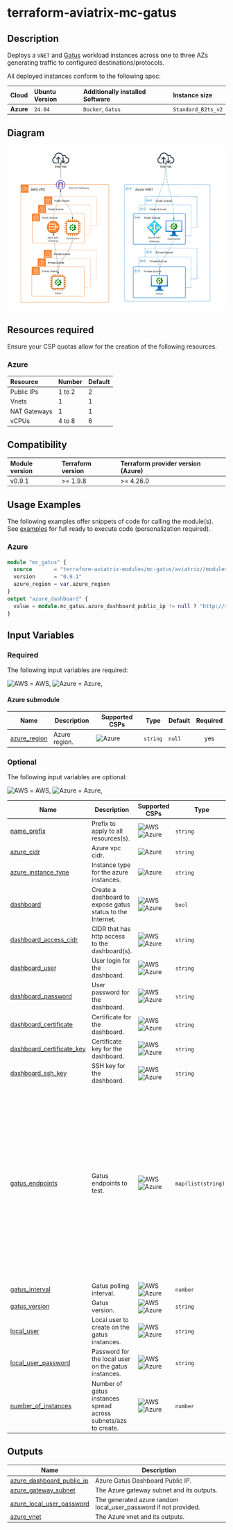 # terraform-aviatrix-mc-gatus

## Description

Deploys a `VNET` and [Gatus](https://github.com/TwiN/gatus) workload instances across one to three AZs generating traffic to configured destinations/protocols.

All deployed instances conform to the following spec:

| Cloud     | Ubuntu Version | Additionally installed Software | Instance size      |
| :-------- | :------------- | :------------------------------ | :----------------- |
| **Azure** | `24.04`        | `Docker`, `Gatus`               | `Standard_B2ts_v2` |

## Diagram

<img src="https://github.com/terraform-aviatrix-modules/terraform-aviatrix-mc-gatus/blob/main/img/diagram.png?raw=true">

## Resources required

Ensure your CSP quotas allow for the creation of the following resources.

### Azure

| Resource     | Number | Default |
| :----------- | :----- | :------ |
| Public IPs   | 1 to 2 | 2       |
| Vnets        | 1      | 1       |
| NAT Gateways | 1      | 1       |
| vCPUs        | 4 to 8 | 6       |

## Compatibility

| Module version | Terraform version | Terraform provider version (Azure) |
| :------------- | :---------------- | :--------------------------------- |
| v0.9.1         | >= 1.9.8          | >= 4.26.0                          |

## Usage Examples

The following examples offer snippets of code for calling the module(s). See [examples](https://github.com/terraform-aviatrix-modules/terraform-aviatrix-mc-gatus/tree/main/examples) for full ready to execute code (personalization required).

### Azure

```terraform
module "mc_gatus" {
  source       = "terraform-aviatrix-modules/mc-gatus/aviatrix//modules/azure"
  version      = "0.9.1"
  azure_region = var.azure_region
}
output "azure_dashboard" {
  value = module.mc_gatus.azure_dashboard_public_ip != null ? "http://${module.mc_gatus.azure_dashboard_public_ip}" : null
}
```

## Input Variables

### Required

The following input variables are required:

<img src="https://github.com/terraform-aviatrix-modules/terraform-aviatrix-mc-transit/blob/main/img/aws.png?raw=true" title="AWS"> = AWS, <img src="https://github.com/terraform-aviatrix-modules/terraform-aviatrix-mc-transit/blob/main/img/azure.png?raw=true" title="Azure"> = Azure,

#### Azure submodule

| Name                                                                     | Description   | Supported CSPs                                                                                                                         | Type     | Default | Required |
| ------------------------------------------------------------------------ | ------------- | -------------------------------------------------------------------------------------------------------------------------------------- | -------- | ------- | :------: |
| <a name="input_azure_region"></a> [azure\_region](#input\_azure\_region) | Azure region. | <img src="https://github.com/terraform-aviatrix-modules/terraform-aviatrix-mc-transit/blob/main/img/azure.png?raw=true" title="Azure"> | `string` | `null`  |   yes    |

### Optional

The following input variables are optional:

<img src="https://github.com/terraform-aviatrix-modules/terraform-aviatrix-mc-transit/blob/main/img/aws.png?raw=true" title="AWS"> = AWS, <img src="https://github.com/terraform-aviatrix-modules/terraform-aviatrix-mc-transit/blob/main/img/azure.png?raw=true" title="Azure"> = Azure, 

| Name                                                                                                             | Description                                                    | Supported CSPs                                                                                                                                                                                                                                                            | Type                | Default                                                                                                                                                                                                                                                                                                                                                                                                                                                       | Required |
| ---------------------------------------------------------------------------------------------------------------- | -------------------------------------------------------------- | ------------------------------------------------------------------------------------------------------------------------------------------------------------------------------------------------------------------------------------------------------------------------- | ------------------- | ------------------------------------------------------------------------------------------------------------------------------------------------------------------------------------------------------------------------------------------------------------------------------------------------------------------------------------------------------------------------------------------------------------------------------------------------------------- | :------: |
| <a name="input_name_prefix"></a> [name_prefix](#input\_name_prefix)                                              | Prefix to apply to all resources(s).                           | <img src="https://github.com/terraform-aviatrix-modules/terraform-aviatrix-mc-transit/blob/main/img/aws.png?raw=true" title="AWS"> <img src="https://github.com/terraform-aviatrix-modules/terraform-aviatrix-mc-transit/blob/main/img/azure.png?raw=true" title="Azure"> | `string`            | `mc-gatus`                                                                                                                                                                                                                                                                                                                                                                                                                                                    |    no    |
| <a name="input_azure_cidr"></a> [azure\_cidr](#input\_azure\_cidr)                                               | Azure vpc cidr.                                                | <img src="https://github.com/terraform-aviatrix-modules/terraform-aviatrix-mc-transit/blob/main/img/azure.png?raw=true" title="Azure">                                                                                                                                    | `string`            | `"10.2.0.0/24"`                                                                                                                                                                                                                                                                                                                                                                                                                                               |    no    |
| <a name="input_azure_instance_type"></a> [azure\_instance\_type](#input\_azure\_instance\_type)                  | Instance type for the azure instances.                         | <img src="https://github.com/terraform-aviatrix-modules/terraform-aviatrix-mc-transit/blob/main/img/azure.png?raw=true" title="Azure">                                                                                                                                    | `string`            | `Standard_B2ts_v2`                                                                                                                                                                                                                                                                                                                                                                                                                                            |    no    |
| <a name="input_dashboard"></a> [dashboard](#input\_dashboard)                                                    | Create a dashboard to expose gatus status to the Internet.     | <img src="https://github.com/terraform-aviatrix-modules/terraform-aviatrix-mc-transit/blob/main/img/aws.png?raw=true" title="AWS"> <img src="https://github.com/terraform-aviatrix-modules/terraform-aviatrix-mc-transit/blob/main/img/azure.png?raw=true" title="Azure"> | `bool`              | `true`                                                                                                                                                                                                                                                                                                                                                                                                                                                        |    no    |
| <a name="input_dashboard_access_cidr"></a> [dashboard\_access\_cidr](#input\_dashboard\_access\_cidr)            | CIDR that has http access to the dashboard(s).                 | <img src="https://github.com/terraform-aviatrix-modules/terraform-aviatrix-mc-transit/blob/main/img/aws.png?raw=true" title="AWS"> <img src="https://github.com/terraform-aviatrix-modules/terraform-aviatrix-mc-transit/blob/main/img/azure.png?raw=true" title="Azure"> | `string`            | Internet source IP of the executing system                                                                                                                                                                                                                                                                                                                                                                                                                    |    no    |
| <a name="input_dashboard_user"></a> [dashboard\_user](#input\_dashboard\_user)                                   | User login for the dashboard.                                  | <img src="https://github.com/terraform-aviatrix-modules/terraform-aviatrix-mc-transit/blob/main/img/aws.png?raw=true" title="AWS"> <img src="https://github.com/terraform-aviatrix-modules/terraform-aviatrix-mc-transit/blob/main/img/azure.png?raw=true" title="Azure"> | `string`            | `null`                                                                                                                                                                                                                                                                                                                                                                                                                                                        |    no    |
| <a name="input_dashboard_password"></a> [dashboard\_password](#input\_dashboard\_password)                       | User password for the dashboard.                               | <img src="https://github.com/terraform-aviatrix-modules/terraform-aviatrix-mc-transit/blob/main/img/aws.png?raw=true" title="AWS"> <img src="https://github.com/terraform-aviatrix-modules/terraform-aviatrix-mc-transit/blob/main/img/azure.png?raw=true" title="Azure"> | `string`            | `null`                                                                                                                                                                                                                                                                                                                                                                                                                                                        |    no    |
| <a name="input_dashboard_certificate"></a> [dashboard\_certificate](#input\_dashboard\_certificate)              | Certificate for the dashboard.                                 | <img src="https://github.com/terraform-aviatrix-modules/terraform-aviatrix-mc-transit/blob/main/img/aws.png?raw=true" title="AWS"> <img src="https://github.com/terraform-aviatrix-modules/terraform-aviatrix-mc-transit/blob/main/img/azure.png?raw=true" title="Azure"> | `string`            | `null`                                                                                                                                                                                                                                                                                                                                                                                                                                                        |    no    |
| <a name="input_dashboard_certificate_key"></a> [dashboard\_certificate\_key](#input\_dashboard\_certificate_key) | Certificate key for the dashboard.                             | <img src="https://github.com/terraform-aviatrix-modules/terraform-aviatrix-mc-transit/blob/main/img/aws.png?raw=true" title="AWS"> <img src="https://github.com/terraform-aviatrix-modules/terraform-aviatrix-mc-transit/blob/main/img/azure.png?raw=true" title="Azure"> | `string`            | `null`                                                                                                                                                                                                                                                                                                                                                                                                                                                        |    no    |
| <a name="input_dashboard_ssh_key"></a> [dashboard\_ssh\_key](#input\_dashboard\_ssh_key)                         | SSH key for the dashboard.                                     | <img src="https://github.com/terraform-aviatrix-modules/terraform-aviatrix-mc-transit/blob/main/img/aws.png?raw=true" title="AWS"> <img src="https://github.com/terraform-aviatrix-modules/terraform-aviatrix-mc-transit/blob/main/img/azure.png?raw=true" title="Azure"> | `string`            | `null`                                                                                                                                                                                                                                                                                                                                                                                                                                                        |    no    |
| <a name="input_gatus_endpoints"></a> [gatus\_endpoints](#input\_gatus\_endpoints)                                | Gatus endpoints to test.                                       | <img src="https://github.com/terraform-aviatrix-modules/terraform-aviatrix-mc-transit/blob/main/img/aws.png?raw=true" title="AWS"> <img src="https://github.com/terraform-aviatrix-modules/terraform-aviatrix-mc-transit/blob/main/img/azure.png?raw=true" title="Azure"> | `map(list(string))` | <pre>{<br/>  "http": [<br/>    "de.vu",<br/>    "69298.com",<br/>    "tiktock.com",<br/>    "acrilhacrancon.com",<br/>    "blockexplorer.com"<br/>  ],<br/>  "https": [<br/>    "aviatrix.com",<br/>    "aws.amazon.com",<br/>    "www.microsoft.com",<br/>    "cloud.google.com",<br/>    "github.com",<br/>    "thishabboforum.com",<br/>    "malware.net",<br/>    "go.dev",<br/>    "dk-metall.ru"<br/>  ],<br/>  "icmp": [],<br/>  "tcp": []<br/>}</pre> |    no    |
| <a name="input_gatus_interval"></a> [gatus\_interval](#input\_gatus\_interval)                                   | Gatus polling interval.                                        | <img src="https://github.com/terraform-aviatrix-modules/terraform-aviatrix-mc-transit/blob/main/img/aws.png?raw=true" title="AWS"> <img src="https://github.com/terraform-aviatrix-modules/terraform-aviatrix-mc-transit/blob/main/img/azure.png?raw=true" title="Azure"> | `number`            | `10`                                                                                                                                                                                                                                                                                                                                                                                                                                                          |    no    |
| <a name="input_gatus_version"></a> [gatus\_version](#input\_gatus\_version)                                      | Gatus version.                                                 | <img src="https://github.com/terraform-aviatrix-modules/terraform-aviatrix-mc-transit/blob/main/img/aws.png?raw=true" title="AWS"> <img src="https://github.com/terraform-aviatrix-modules/terraform-aviatrix-mc-transit/blob/main/img/azure.png?raw=true" title="Azure"> | `string`            | `"5.12.1"`                                                                                                                                                                                                                                                                                                                                                                                                                                                    |    no    |
| <a name="input_local_user"></a> [local\_user](#input\_local\_user)                                               | Local user to create on the gatus instances.                   | <img src="https://github.com/terraform-aviatrix-modules/terraform-aviatrix-mc-transit/blob/main/img/aws.png?raw=true" title="AWS"> <img src="https://github.com/terraform-aviatrix-modules/terraform-aviatrix-mc-transit/blob/main/img/azure.png?raw=true" title="Azure"> | `string`            | `"gatus"`                                                                                                                                                                                                                                                                                                                                                                                                                                                     |    no    |
| <a name="input_local_user_password"></a> [local\_user\_password](#input\_local\_user\_password)                  | Password for the local user on the gatus instances.            | <img src="https://github.com/terraform-aviatrix-modules/terraform-aviatrix-mc-transit/blob/main/img/aws.png?raw=true" title="AWS"> <img src="https://github.com/terraform-aviatrix-modules/terraform-aviatrix-mc-transit/blob/main/img/azure.png?raw=true" title="Azure"> | `string`            | `null`                                                                                                                                                                                                                                                                                                                                                                                                                                                        |    no    |
| <a name="input_number_of_instances"></a> [number\_of\_instances](#input\_number\_of\_instances)                  | Number of gatus instances spread across subnets/azs to create. | <img src="https://github.com/terraform-aviatrix-modules/terraform-aviatrix-mc-transit/blob/main/img/aws.png?raw=true" title="AWS"> <img src="https://github.com/terraform-aviatrix-modules/terraform-aviatrix-mc-transit/blob/main/img/azure.png?raw=true" title="Azure"> | `number`            | `2`                                                                                                                                                                                                                                                                                                                                                                                                                                                           |    no    |

## Outputs

| Name                                                                                                                  | Description                                                       |
| --------------------------------------------------------------------------------------------------------------------- | ----------------------------------------------------------------- |
| <a name="output_azure_dashboard_public_ip"></a> [azure\_dashboard\_public\_ip](#output\_azure\_dashboard\_public\_ip) | Azure Gatus Dashboard Public IP.                                  |
| <a name="output_azure_gateway_subnet"></a> [azure\_gateway\_subnet](#output\_azure\_gateway\_subnet)                  | The Azure gateway subnet and its outputs.                         |
| <a name="output_azure_local_user_password"></a> [azure\_local\_user\_password](#output\_local\_user\_password)        | The generated azure random local\_user\_password if not provided. |
| <a name="output_azure_vnet"></a> [azure\_vnet](#output\_azure_vnet)                                                   | The Azure vnet and its outputs.                                   |
